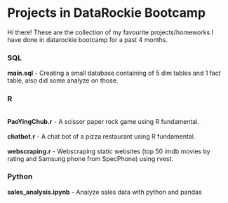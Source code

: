 # Projects in DataRockie Bootcamp
Hi there! 
These are the collection of my favourite projects/homeworks I have done in datarockie bootcamp for a past 4 months.
### SQL
**main.sql** - Creating a small database containing of 5 dim tables and 1 fact table, also did some analyze on those.
### R
<br>**PaoYingChub.r** - A scissor paper rock game using R fundamental.</br>
<br>**chatbot.r** - A chat bot of a pizza restaurant using R fundamental.</br>
<br>**webscraping.r** - Webscraping static websites (top 50 imdb movies by rating and Samsung phone from SpecPhone) using rvest. </br>
### Python
**sales_analysis.ipynb** - Analyze sales data with python and pandas
